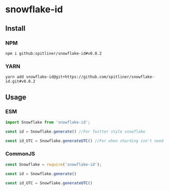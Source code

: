 # snowflake-id

## Install
### NPM
```
npm i github:spitliner/snowflake-id#v0.0.2
```
### YARN
```
yarn add snowflake-id@git+https://github.com/spitliner/snowflake-id.git#v0.0.2
```
## Usage
### ESM
```js
import Snowflake from 'snowflake-id';

const id = Snowflake.generate() //For Twitter style snowflake

const id_UTC = Snowflake.generateUTC() //For when sharding isn't need
```
### CommonJS
```js
const Snowflake = require('snowflake-id');

const id = Snowflake.generate()

const id_UTC = Snowflake.generateUTC()
```
